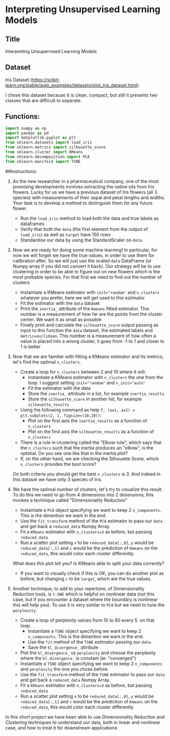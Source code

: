 # Interpreting Unsupervised Learning Models

## Title

Interpreting Unsupervised Learning Models

## Dataset

Iris Dataset (https://scikit-learn.org/stable/auto_examples/datasets/plot_iris_dataset.html).

I chose this dataset because it is clean, compact, but still it presents two classes that are difficult to separate.

## Functions:

```python
import numpy as np
import pandas as pd
import matplotlib.pyplot as plt
from sklearn.datasets import load_iris
from sklearn.metrics import silhouette_score
from sklearn.cluster import KMeans
from sklearn.decomposition import PCA
from sklearn.manifold import TSNE
```

##Instructions:

1) As the new researcher in a pharmaceutical company, one of the most promising developments involves extracting the native oils from Iris flowers. Lucky for us we have a previous dataset of Iris flowers (all 3 species) with measurements of their sepal and petal lengths and widths. Your task is to develop a method to distinguish them for any future flower.

    - Run the `load_iris` method  to load both the data and true labels as dataframes
    - Verify that both the `data` (the first element from the output of `load_iris`) as well as `target` have 150 rows
    - Standardise our data by using the StandardScaler on `data`.
    

2) Now we are ready for doing some machine learning! In particular, for now we will forget we have the true values, in order to use them for calibration after. So we will just use the scaled `data` DataFrame (or Numpy array if you did not convert it back). 
   Our strategy will be to use clustering in order to be able to figure out on new flowers which is the most probable species. For that first we need to find out the number of clusters
   
    - Instantiate a KMeans estimator with `init="random"` and `n_clusters` whatever you prefer, here we will get used to this estimator 
    - Fit the estimator with the `data` dataset
    - Print the `inertia_` attribute of the `Kmeans` fitted estimator. This number is a measurement of how far are the points from the cluster center. We want it as small as possible
    - Finally print and calculate the `silhouette_score` output passing as input to this function the `data` dataset, the estimated labels and `metric=euclidean`. This number is a measurement of how often a value is placed into a wrong cluster, it goes from -1 to 1 and closer to 1 is better
    


3) Now that we are familiar with fitting a KMeans estimator and its metrics, let's find the optimal `n_clusters`.

    - Create a loop for `n_clusters` between 2 and 10 where it will:
        * Instantiate a KMeans estimator with `n_clusters` the one from the loop. I suggest setting `init="random"` and `n_init="auto"`
        * Fit the estimator with the data
        * Store the `inertia_` attribute in a list, for example `inertia_results`
        * Store the `silhouette_score` in another list, for example `silhouette_results`
    - Using the following command as help `f, (ax1, ax2) = plt.subplots(2, 1, figsize=(10,10))`:
        * Plot on the first axis the `inertia_results` as a function of `n_clusters`
        * Plot on the first axis the `silhouette_results` as a function of `n_clusters`
    - There is a rule in clustering called the "Elbow rule", which says that the `n_clusters` such that the inertia produces an "elbow", is the optimal. Do you see one like that in the inertia plot?
    - If, on the other hand, we are checking the Silhouette Score, which `n_clusters` provides the best score?
    
    On both criteria you should get the best `n_clusters` is 3. And indeed in this dataset we have only 3 species of Iris.


4) We have the optimal number of clusters, let's try to visualize this result. To do this we need to go from 4 dimensions into 2 dimensions, this invokes a technique called "Dimensionality Reduction"

    - Instantiate a `PCA` object specifying we want to keep 2 `n_components`. This is the dimention we want in the end.
    - Use the `fit_transform` method of the `PCA` estimator to pass our `data` and get back a `reduced_data` Numpy Array.
    - Fit a `KMeans` estimator with `n_clusters=3` as before, but passing `reduced_data`
    - Run a scatter plot setting `x` to be `reduced_data[:,0]`, `y` would be `reduced_data[:,1]` and `c` would be the prediction of `Kmeans` on the `reduced_data`, this would color each cluster differently.
    
    What does this plot tell you? Is KMeans able to split your data correctly?
    
    - If you want to visually check if this is OK, you can do another plot as before, but changing `c` to be `target`, which are the true values.
    


5) Another technique, to add to your repertoire, of Dimensionality Reduction tools, is `t-SNE` which is helpful on nonlinear data (not this case, but if you encounter a dataset where the boundary is nonlinear this will help you). To use it is very similar to `PCA` but we need to tune the `perplexity`.

    - Create a loop of perplexity values from 10 to 60 every 5. on that loop: 
        - Instantiate a `TSNE` object specifying we want to keep 2 `n_components`. This is the dimention we want in the end.
        - Use the `fit` method of the `TSNE` estimator passing our `data`.
        - Save the `kl_divergence_` attribute
    - Plot the `kl_divergence_` vs `perplexity` and choose the perplexity where the `kl_divergence_` is constant (ie: "converged")    
    - Instantiate a `TSNE` object specifying we want to keep 2 `n_components` and `perplexity` the one you chose before.
    - Use the `fit_transform` method of the `TSNE` estimator to pass our `data` and get back a `reduced_data` Numpy Array.
    - Fit a `KMeans` estimator with `n_clusters=3` as before, but passing `reduced_data`
    - Run a scatter plot setting `x` to be `reduced_data[:,0]`, `y` would be `reduced_data[:,1]` and `c` would be the prediction of `Kmeans` on the `reduced_data`, this would color each cluster differently.



In this short project we have been able to use Dimensionality Reduction and Clustering techniques to understand our data, both in linear and nonlinear case, and how to treat it for downstream applications.